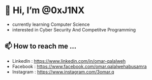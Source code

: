 # 👋 Hi, I’m @0xJ1NX

- currently learning Computer Science 
- interested in Cyber Security And Competitve Programming

## 📫 How to reach me ...
- LinkedIn : https://www.linkedin.com/in/omar-qalalweh
- Facebook : https://www.facebook.com/omar.qalalwehabusamra
- Instagram : https://www.instagram.com/3omar.q
